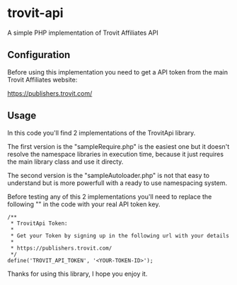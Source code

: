 trovit-api
==========

A simple PHP implementation of Trovit Affiliates API

Configuration
-------------

Before using this implementation you need to get a API token from the main Trovit Affiliates website:

https://publishers.trovit.com/

Usage
-----

In this code you'll find 2 implementations of the TrovitApi library.

The first version is the "sampleRequire.php" is the easiest one but it doesn't resolve the namespace libraries in execution time, because it just requires the main library class and use it directy.

The second version is the "sampleAutoloader.php" is not that easy to understand but is more powerfull with a ready to use namespacing system.

Before testing any of this 2 implementations you'll need to replace the following "<YOUR-TOKEN-ID>" in the code with your real API token key.

```
/**
 * TrovitApi Token:
 *
 * Get your Token by signing up in the following url with your details
 *
 * https://publishers.trovit.com/
 */
define('TROVIT_API_TOKEN', '<YOUR-TOKEN-ID>');
```

Thanks for using this library, I hope you enjoy it.
